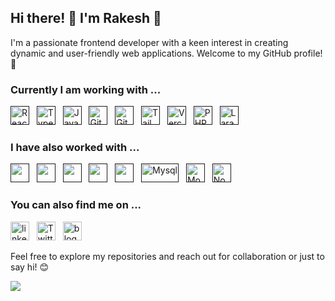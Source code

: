## Hi there! 👋 I'm Rakesh :bust_in_silhouette:

I'm a passionate frontend developer with a keen interest in creating dynamic and user-friendly web applications. Welcome to my GitHub profile! 🚀

### Currently I am working with ...


<a href="" target="_blank" title="ReactJS" rel="noreferrer"><img src="https://www.vectorlogo.zone/logos/reactjs/reactjs-icon.svg" alt="ReactJS" width="30" height="30"/></a>&nbsp;&nbsp;
<a href="" target="_blank" title="TypeScript" rel="noreferrer"><img src="https://www.vectorlogo.zone/logos/typescriptlang/typescriptlang-icon.svg" alt="TypeScript" width="30" height="30"/></a>&nbsp;&nbsp;
<a href="" target="_blank" title="JavaScript" rel="noreferrer"><img src="https://www.freepnglogos.com/uploads/javascript-png/javascript-vector-logo-yellow-png-transparent-javascript-vector-12.png" alt="JavaScript" width="30" height="30"/></a>&nbsp;&nbsp;
<a href="" target="_blank" title="Git" rel="noreferrer"><img src="https://www.vectorlogo.zone/logos/git-scm/git-scm-icon.svg" alt="Git" width="30" height="30"/></a>&nbsp;&nbsp;
<a href="" target="_blank" title="GitHub" rel="noreferrer"><img src="https://www.vectorlogo.zone/logos/github/github-tile.svg" alt="GitHub" width="30" height="30"/></a>&nbsp;&nbsp;
<a href="" target="_blank" title="TailwindCSS" rel="noreferrer"><img src="https://www.vectorlogo.zone/logos/tailwindcss/tailwindcss-icon.svg" alt="TailwindCSS" width="30" height="30"/></a>&nbsp;&nbsp;
<a href="" target="_blank" title="Vercel" rel="noreferrer"><img src="https://www.vectorlogo.zone/logos/vercel/vercel-icon.svg" alt="Vercel" width="30" height="30"/></a>&nbsp;&nbsp;
<a href="" target="_blank" title="PHP" rel="noreferrer"><img src="https://www.vectorlogo.zone/logos/php/php-icon.svg" alt="PHP" width="30" height="30"/></a>&nbsp;&nbsp;
<a href="" target="_blank" title="Laravel" rel="noreferrer"><img src="https://www.vectorlogo.zone/logos/laravel/laravel-icon.svg" alt="Laravel" width="30" height="30"/></a>&nbsp;&nbsp;


### I have also worked with ...

<a href="" title="Python" target="_blank" rel="noreferrer"><img src="https://www.vectorlogo.zone/logos/java/java-icon.svg" alt="" width="30" height="30"/></a>&nbsp;&nbsp;
<a href="" title="C" target="_blank" rel="noreferrer"><img src="https://upload.wikimedia.org/wikipedia/commons/1/19/C_Logo.png" alt="" width="30" height="30"/></a>&nbsp;&nbsp;
<a href="" title="HTML" target="_blank" rel="noreferrer"><img src="https://www.vectorlogo.zone/logos/w3_html5/w3_html5-icon.svg" alt="" width="30" height="30"/></a>&nbsp;&nbsp;
<a href="" title="CSS" target="_blank" rel="noreferrer"><img src="https://www.vectorlogo.zone/logos/w3_css/w3_css-icon.svg" alt="" width="30" height="30"/></a>&nbsp;&nbsp;
<a href="" title="Postman" target="_blank" rel="noreferrer"><img src="https://www.vectorlogo.zone/logos/getpostman/getpostman-icon.svg" alt="" width="30" height="30"/></a>&nbsp;&nbsp;
<a href="" target="_blank" title="Mysql" rel="noreferrer"><img src="https://www.vectorlogo.zone/logos/mysql/mysql-official.svg" alt="Mysql" width="60" height="30"/></a>&nbsp;&nbsp;
<a href="" target="_blank" title="MongoDB" rel="noreferrer"><img src="https://www.vectorlogo.zone/logos/mongodb/mongodb-icon.svg" alt="Mongo" width="30" height="30"/></a>&nbsp;&nbsp;
<a href="" target="_blank" title="Node.js" rel="noreferrer"><img src="https://www.vectorlogo.zone/logos/nodejs/nodejs-icon.svg" alt="Node.js" width="30" height="30"/></a>&nbsp;&nbsp;


### You can also find me on ...

<a href="https://www.linkedin.com/in/irakeshdeka/" title="irakeshdeka" target="_blank" rel="noreferrer"><img src="https://www.vectorlogo.zone/logos/linkedin/linkedin-tile.svg" alt="linkedin" width="30" height="30"/></a>&nbsp;&nbsp;
<a href="https://twitter.com/irakeshdeka/" target="_blank" title="irakeshdeka" rel="noreferrer"><img src="https://www.vectorlogo.zone/logos/twitter/twitter-tile.svg" alt="Twitter" width="30" height="30"/></a>&nbsp;&nbsp;
<a href="https://rakeshdeka.hashnode.dev/" target="_blank" title="Blogs" rel="noreferrer"><img src="https://www.vectorlogo.zone/logos/hashnode/hashnode-icon.svg" alt="blog" width="30" height="30"/></a>&nbsp;&nbsp;



Feel free to explore my repositories and reach out for collaboration or just to say hi! 😊&nbsp;&nbsp;

[![](https://visitcount.itsvg.in/api?id=irakeshdeka&label=&color=6&icon=5&pretty=false)](https://visitcount.itsvg.in)
